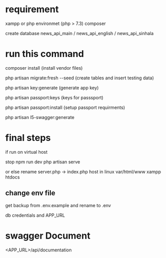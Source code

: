 # requirement #
xampp or php environmet (php > 7.3)
composer


create database news_api_main / news_api_english / news_api_sinhala

# run this command #

composer install (install vendor files)

php artisan migrate:fresh --seed (create tables and insert testing data)

php artisan key:generate (generate app key)

php artisan passport:keys (keys for passsport)

php artisan passport:install (setup passport requirments)

php artisan l5-swagger:generate

# final steps #

if run on virtual host

stop npm run dev
php artisan serve

or else rename server.php -> index.php 
host in linux var/html/www
xampp htdocs

change env file
----------------
get backup from .env.example and rename to .env

db credentials and APP_URL



# swagger Document #
<APP_URL>/api/documentation

